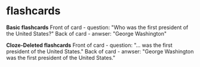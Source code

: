 # flashcards

**Basic flashcards**
Front of card - question: "Who was the first president of the United States?"
Back of card - anwser: "George Washington"

**Cloze-Deleted flashcards** 
Front of card - question: "... was the first president of the United States."
Back of card - anwser: "George Washington was the first president of the United States."